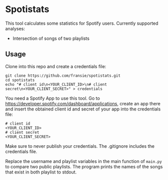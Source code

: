 # Spotistats

This tool calculates some statistics for Spotify users. Currently supported analyses:

- Intersection of songs of two playlists

## Usage

Clone into this repo and create a credentials file:

```
git clone https://github.com/fransie/spotistats.git
cd spotistats
echo "# client id\n<YOUR_CLIENT_ID>\n# client secret\n<YOUR_CLIENT_SECRET>" > credentials
```

You need a Spotify App to use this tool. Go to https://developer.spotify.com/dashboard/applications, create an app there
and insert the obtained client id and secret of your app into the credentials file:

```
# client id
<YOUR_CLIENT_ID>
# client secret
<YOUR_CLIENT_SECRET>
```

Make sure to never publish your credentials. The .gitignore includes the credentials file.

Replace the username and playlist variables in the main function of ``main.py`` to compare two public playlists.
The program prints the names of the songs that exist in both playlist to stdout.


